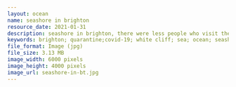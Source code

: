 ```yaml
---
layout: ocean
name: seashore in brighton
resource_date: 2021-01-31
description: seashore in brighton, there were less people who visit the white cliff
keywords: brighton; quarantine;covid-19; white cliff; sea; ocean; seashore
file_format: Image (jpg)
file_size: 3.13 MB
image_width: 6000 pixels
image_height: 4000 pixels
image_url: seashore-in-bt.jpg
---
```

